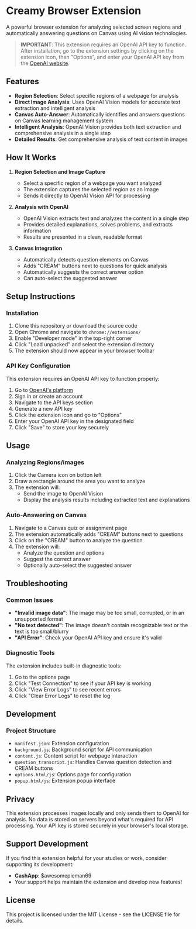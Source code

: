 # Creamy Browser Extension

A powerful browser extension for analyzing selected screen regions and automatically answering questions on Canvas using AI vision technologies.

> **IMPORTANT**: This extension requires an OpenAI API key to function. After installation, go to the extension settings by clicking on the extension icon, then "Options", and enter your OpenAI API key from the [OpenAI website](https://platform.openai.com/).

## Features

- **Region Selection**: Select specific regions of a webpage for analysis
- **Direct Image Analysis**: Uses OpenAI Vision models for accurate text extraction and intelligent analysis
- **Canvas Auto-Answer**: Automatically identifies and answers questions on Canvas learning management system
- **Intelligent Analysis**: OpenAI Vision provides both text extraction and comprehensive analysis in a single step
- **Detailed Results**: Get comprehensive analysis of text content in images

## How It Works

1. **Region Selection and Image Capture**
   - Select a specific region of a webpage you want analyzed
   - The extension captures the selected region as an image
   - Sends it directly to OpenAI Vision API for processing

2. **Analysis with OpenAI**
   - OpenAI Vision extracts text and analyzes the content in a single step
   - Provides detailed explanations, solves problems, and extracts information
   - Results are presented in a clean, readable format

3. **Canvas Integration**
   - Automatically detects question elements on Canvas
   - Adds "CREAM" buttons next to questions for quick analysis
   - Automatically suggests the correct answer option
   - Can auto-select the suggested answer

## Setup Instructions

### Installation

1. Clone this repository or download the source code
2. Open Chrome and navigate to `chrome://extensions/`
3. Enable "Developer mode" in the top-right corner
4. Click "Load unpacked" and select the extension directory
5. The extension should now appear in your browser toolbar

### API Key Configuration

This extension requires an OpenAI API key to function properly:

1. Go to [OpenAI's platform](https://platform.openai.com/)
2. Sign in or create an account
3. Navigate to the API keys section
4. Generate a new API key
5. Click the extension icon and go to "Options"
6. Enter your OpenAI API key in the designated field
7. Click "Save" to store your key securely

## Usage

### Analyzing Regions/images

1. Click the Camera icon on botton left 
2. Draw a rectangle around the area you want to analyze
3. The extension will:
   - Send the image to OpenAI Vision
   - Display the analysis results including extracted text and explanations

### Auto-Answering on Canvas

1. Navigate to a Canvas quiz or assignment page
2. The extension automatically adds "CREAM" buttons next to questions
3. Click on the "CREAM" button to analyze the question
4. The extension will:
   - Analyze the question and options
   - Suggest the correct answer
   - Optionally auto-select the suggested answer


## Troubleshooting

### Common Issues

- **"Invalid image data"**: The image may be too small, corrupted, or in an unsupported format
- **"No text detected"**: The image doesn't contain recognizable text or the text is too small/blurry
- **"API Error"**: Check your OpenAI API key and ensure it's valid

### Diagnostic Tools

The extension includes built-in diagnostic tools:

1. Go to the options page
2. Click "Test Connection" to see if your API key is working
3. Click "View Error Logs" to see recent errors
4. Click "Clear Error Logs" to reset the log

## Development

### Project Structure

- `manifest.json`: Extension configuration
- `background.js`: Background script for API communication
- `content.js`: Content script for webpage interaction
- `question_transcript.js`: Handles Canvas question detection and CREAM buttons
- `options.html/js`: Options page for configuration
- `popup.html/js`: Extension popup interface

## Privacy

This extension processes images locally and only sends them to OpenAI for analysis. No data is stored on servers beyond what's required for API processing. Your API key is stored securely in your browser's local storage.

## Support Development

If you find this extension helpful for your studies or work, consider supporting its development:

- **CashApp**: $awesomepieman69
- Your support helps maintain the extension and develop new features!

## License

This project is licensed under the MIT License - see the LICENSE file for details. 
